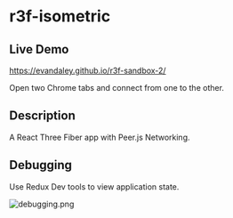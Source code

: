 # r3f-isometric

## Live Demo

https://evandaley.github.io/r3f-sandbox-2/

Open two Chrome tabs and connect from one to the other.

## Description

A React Three Fiber app with Peer.js Networking.

## Debugging

Use Redux Dev tools to view application state.

![debugging.png](debugging.png)

